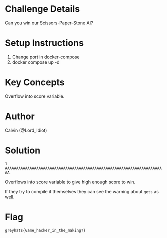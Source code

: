 # Challenge Details

Can you win our Scissors-Paper-Stone AI?

# Setup Instructions

1. Change port in docker-compose
2. docker compose up -d

# Key Concepts

Overflow into score variable.

# Author

Calvin (@Lord\_Idiot)

# Solution

`1 AAAAAAAAAAAAAAAAAAAAAAAAAAAAAAAAAAAAAAAAAAAAAAAAAAAAAAAAAAAAAAAAAAAAAAAA`

Overflows into score variable to give high enough score to win.

If they try to compile it themselves they can see the warning about `gets` as well.

# Flag
 
`greyhats{Game_hacker_in_the_making?}`
